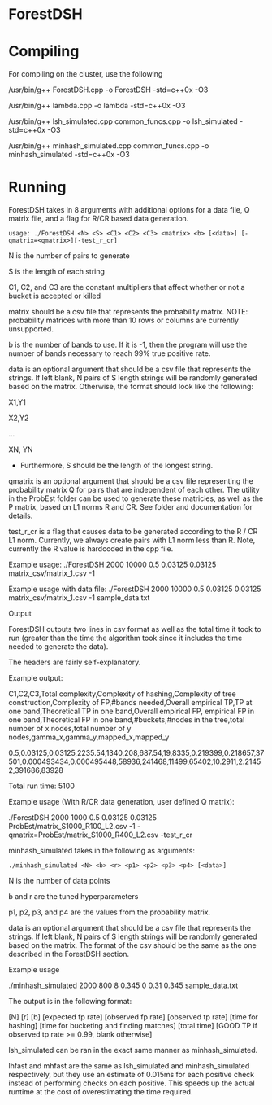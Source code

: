 # ForestDSH

# Compiling

For compiling on the cluster, use the following

/usr/bin/g++ ForestDSH.cpp -o ForestDSH -std=c++0x -O3

/usr/bin/g++ lambda.cpp -o lambda -std=c++0x -O3

/usr/bin/g++ lsh\_simulated.cpp common\_funcs.cpp -o lsh_simulated -std=c++0x -O3

/usr/bin/g++ minhash\_simulated.cpp common\_funcs.cpp -o minhash_simulated -std=c++0x -O3

# Running

ForestDSH takes in 8 arguments with additional options for a data file, Q matrix file, and a flag for R/CR based data generation.

`usage: ./ForestDSH <N> <S> <C1> <C2> <C3> <matrix> <b> [<data>] [-qmatrix=<qmatrix>][-test_r_cr]`

N is the number of pairs to generate

S is the length of each string

C1, C2, and C3 are the constant multipliers that affect whether or not a bucket is accepted or killed

matrix should be a csv file that represents the probability matrix. NOTE: probability matrices with more than 10 rows or columns are currently unsupported.

b is the number of bands to use. If it is -1, then the program will use the number of bands necessary to reach 99% true positive rate.

data is an optional argument that should be a csv file that represents the strings. If left blank, N pairs of S length strings will be randomly generated based on the matrix. Otherwise, the format should look like the following:

X1,Y1

X2,Y2

...

XN, YN

* Furthermore, S should be the length of the longest string. 

qmatrix is an optional argument that should be a csv file representing the probability matrix Q for pairs that are independent of each other. The utility in the ProbEst folder can be used to generate these matricies, as well as the P matrix, based on L1 norms R and CR. See folder and documentation for details.

test_r_cr is a flag that causes data to be generated according to the R / CR L1 norm. Currently, we always create pairs with L1 norm less than R. Note, currently the R value is hardcoded in the cpp file.


Example usage: ./ForestDSH 2000 10000 0.5 0.03125 0.03125 matrix_csv/matrix_1.csv -1

Example usage with data file: ./ForestDSH 2000 10000 0.5 0.03125 0.03125 matrix_csv/matrix_1.csv -1 sample_data.txt

Output

ForestDSH outputs two lines in csv format as well as the total time it took to run (greater than the time the algorithm took since it includes the time needed to generate the data).

The headers are fairly self-explanatory.

Example output:

C1,C2,C3,Total complexity,Complexity of hashing,Complexity of tree construction,Complexity of FP,#bands needed,Overall empirical TP,TP at one band,Theoretical TP in one band,Overall empirical FP, empirical FP in one band,Theoretical FP in one band,#buckets,#nodes in the tree,total number of x nodes,total number of y nodes,gamma_x,gamma_y,mapped_x,mapped_y

0.5,0.03125,0.03125,2235.54,1340,208,687.54,19,8335,0.219399,0.218657,37501,0.000493434,0.000495448,58936,241468,11499,65402,10.2911,2.21452,391686,83928

Total run time: 5100


Example usage (With R/CR data generation, user defined Q matrix):

./ForestDSH 2000 1000 0.5 0.03125 0.03125 ProbEst/matrix_S1000_R100_L2.csv -1 -qmatrix=ProbEst/matrix_S1000_R400_L2.csv -test_r_cr

minhash\_simulated takes in the following as arguments:

`./minhash_simulated <N> <b> <r> <p1> <p2> <p3> <p4> [<data>]`

N is the number of data points

b and r are the tuned hyperparameters

p1, p2, p3, and p4 are the values from the probability matrix.

data is an optional argument that should be a csv file that represents the strings. If left blank, N pairs of S length strings will be randomly generated based on the matrix. The format of the csv should be the same as the one described in the ForestDSH section.

Example usage

./minhash\_simulated 2000 800 8 0.345  0 0.31 0.345 sample_data.txt

The output is in the following format:

[N] [r] [b] [expected fp rate] [observed fp rate] [observed tp rate] [time for hashing] [time for bucketing and finding matches] [total time] [GOOD TP if observed tp rate >= 0.99, blank otherwise]

lsh\_simulated can be ran in the exact same manner as minhash\_simulated.

lhfast and mhfast are the same as lsh\_simulated and minhash\_simulated respectively, but they use an estimate of 0.015ms for each positive check instead of performing checks on each positive. This speeds up the actual runtime at the cost of overestimating the time required.

